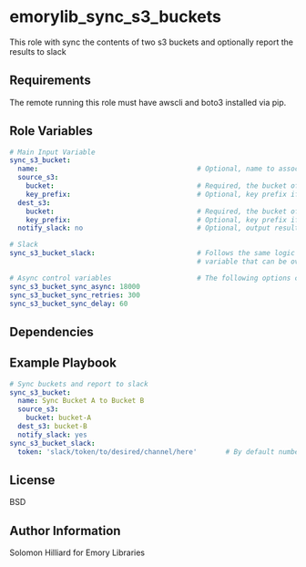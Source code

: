 emorylib_sync_s3_buckets
=========

This role with sync the contents of two s3 buckets and optionally report the results to slack

Requirements
------------

The remote running this role must have awscli and boto3 installed via pip.

Role Variables
--------------

```yaml
# Main Input Variable
sync_s3_bucket:
  name:                                       # Optional, name to associate job with; this will be used when reporting to slack
  source_s3:
    bucket:                                   # Required, the bucket of the s3 to be synced from
    key_prefix:                               # Optional, key prefix if syncing a specific folder is desired
  dest_s3:
    bucket:                                   # Required, the bucket of the s3 to be synced to
    key_prefix:                               # Optional, key prefix if syncing to a specific folder is desired
  notify_slack: no                            # Optional, output results of job to slack, requires the sync_s3_bucket_slack variable to be set

# Slack
sync_s3_bucket_slack:                         # Follows the same logic as the ansible slack module. Only requirement is the token. There is a default sync_s3_bucket_slack_attachments
                                              # variable that can be overriden by sync_s3_bucket_slack.attachments if desired

# Async control variables                     # The following options control how long the play will wait for the aws s3 sync job to finish
sync_s3_bucket_sync_async: 18000
sync_s3_bucket_sync_retries: 300
sync_s3_bucket_sync_delay: 60
```

Dependencies
------------

Example Playbook
----------------

```yaml
# Sync buckets and report to slack
sync_s3_bucket:
  name: Sync Bucket A to Bucket B
  source_s3:
    bucket: bucket-A
  dest_s3: bucket-B
  notify_slack: yes
sync_s3_bucket_slack:
  token: 'slack/token/to/desired/channel/here'       # By default number of objects and estimated size of sync are displayed in report
```

License
-------

BSD

Author Information
------------------

Solomon Hilliard for Emory Libraries